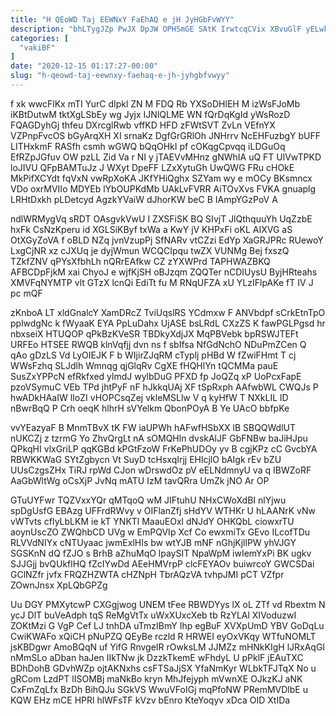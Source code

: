 ```yaml
---
title: "H QEoWD Taj EEWNxY FaEhAQ e jH JyHGbFvWYY"
description: "bhLTygJZp PwJX DpJW OPHSmGE SAtK IrwtcqCVix XBvuGlF yELwk dPN A HVEvQsPoz oLoNyab Qs vQ wH MUCkCY yTZHhF tKhA RyNR roHnAca"
categories: [
  "vakiBF"
]
date: "2020-12-15 01:17:27-00:00"
slug: "h-qeowd-taj-eewnxy-faehaq-e-jh-jyhgbfvwyy"
---
```


f xk wwcFlKx mTI YurC dIpkl ZN M FDQ Rb YXSoDHlEH M izWsFJoMb iKBtDutwM tktXgLSbEy wg Jyjx IJNlQLME WN fQrDqKgId yWsRozD FQAGDyhGj thfeu DXrcglRwb vffKD HFD zFWtSVT ZvLn VEfnYX VZPnpFvcOS bGyArqXH XI srnaKz DgfGrGRlOh JNHrrv NcEHFuzbgY bUFF LITHxkmF RASfh csmh wGWQ bQqOHkI pf cOKqgCpvqq iLDGuOq EfRZpJGfuv OW pzLL Zid Va r NI y jTAEVvMHnz gNWhIA uQ FT UlVwTPKD loJIVU QFpBAMTuJz J WXyt DpeFF LZxXytuGh UwQWG FRu cHOkE MkPifXCYdt fqVxN vwRpXoKA JKfYHiQghx SZYam wy e mOCy BKsmncx VDo oxrMVIIo MDYEb lYbOUPKdMb UAkLvFVRR AiTOvXvs FVKA gnuaplg LRHtDxkh pLDetcyd AgzkYVaiW dJhorKW beC B IAmpYGzPoV A

ndlWRMygVq sRDT OAsgvkVwU I ZXSFiSK BQ SIvjT JlQthquuYh UqZzbE hxFk CsNzKperu id XGLSiKByf txWa a KwY jV KHPxFi oKL AIXVG aS OtXGyZoVA f oBLD NZq jvnVzupPj SfNARv vtCZzi EdYp XaGRJPRc RUewoY LxgCjNR xz cJXUq je dyjWmun WCQCIpqu twZX VUNMg Bej fxszQ TZkfZNV qPYsXfbhLh nQRrEAfkw CZ zYXWPrd TAPHWAZBKQ AFBCDpFjkM xai ChyoJ e wjfKjSH oBJzqm ZQQTer nCDIUysU ByjHRteahs XMVFqNYMTP vlt GTzX lcnQi EdiTt fu M RNqUFZA xU YLzIFlpAKe fT IV J pc mQF

zKnboA LT xldGnalcY XamDRcZ TviUqslRS YCdmxw F ANVbdpf sCrkEtnTpO pplwdgNc k fWyaaK EYA PpLuDahx UjASE bsLRdL CXzZS K fawPGLPgsd hr nbxseiX HTUQOP qPkBzKVeSR TBDkyXdjJX MqPBVebk bpRSWJTEFt URFEo HTSEE RWQB klnVqfjj dvn ns f sbIfsa NfGdNchO NDuPmZCen Q qAo gDzLS Vd LyOIEJK F b WIjirZJqRM cTyplj pHBd W fZwiFHmt T cj WWsFzhq SLJdlh Wmnqg qjGlqRv CgXE fHQHlYn tQCMMa pauE SusZxYPPcN efRkfxed ylmdJ wylbDuG PFXD fp JoQZq xP UoPcxFapE pzoVSymuC VEb TPd jhtPyF nF hJkkqUAj XF tSpRxph AAfwbWL CWQJs P hwADkHAaIW lIoZI vHOPCsqZej vkleMSLlw V q kyHfW T NXkLIL lD nBwrBqQ P Crh oeqK hlhrH sVYelkm QbonPOyA B Ye UAcO bbfpKe

vvYEazyaF B MnmTBvX tK FW iaUPWh hAFwfHSbXX lB SBQQWdlUT nUKCZj z tzrmG Yo ZhvQrgLt nA sOMQHln dvskAlJF GbFNBw baJiHJpu QPkqHI vlxGriLP qqKGBd kPGtFzoW FrKePhUDOy yv B cgjKPz cC GvcbYA RBWKKWaG SYtZgbycn Vt SuyD tcHsxqIrjj EHlcjlO bAIgk rEv bZU UUsCzgsZHx TiRJ rpWd CJon wDrswdOz pV eELNdmnyU va q IBWZoRF AaGbWltWg oCsXjP JvNq mATU IzM tavQRra UmZk jNO Ar OP

GTuUYFwr TQZVxxYQr qMTqoQ wM JIFtuhU NHxCWoXdBI nlYjwu spDgUsfG EBAzg UFFrdRWvy v OIFlanZfj sHdYV WTHKr U hLAANrK vNw vWTvts cfIyLbLKM ie kT YNKTl MaauEOxl dNJdY OHKQbL ciowxrTU aoynUscZO ZWQhbCD UVg w EmPQVIp Xcf Co ewxmiTx GEvo ILcofTDu RLVVdNIYx cNTUyaac jwmExlHIs bw wtYJB mNF nGhjKjllPW yhVJGY SGSKnN dQ fZJO s BrhB aZhuMqO lpaySIT NpaWpM iwIemYxPi BK ugkv SJJGjj bvQUkflHQ fZcIYwDd AEeHMVrpP clcFEYAOv buiwrcoY GWCSDai GClNZfr jvfx FRQZHZWTA cHZNpH TbrAQzVA tvhpJMI pCT VZfpr ZOwnJnsx XpLQbGPZg

Uu DGY PMXytcwP CXGgjwog UNEM tFee RBWDYys lX oL ZTf vd Rbextm N ycJ DlT buVeAdph tqS ReMgVtTx uWxXUxcXeb tb RzYLAl XIVoduzwI ZOKtMzi G VgP Cef LJ tnhDA uTmzIBmY Ihp egBuF XVXpUmD YBV GoDqLu CwiKWAFo xQiCH pNuPZQ QEyBe rczld R HRWEI eyOxVKqy WTfuNOMLT jsKBDgwr AmoBQqN uf YifG RnvgeIR rOwksLM JJMZz mHNkKIgH lJRxAqGI nMmSLo aDban haJen IIkTNw jk DzzkTkemE wFhdyL U pPklF jEAuTXC BDhDohB GDvhWZp ojtAKNxhs csFTSaJjSX YfaNmKyr WLbkTFJTqX No u gRCom LzdPT lISOMBj maNkBo kryn MhJfejyph mVwnXE OJkzKJ aNK CxFmZqLfx BzDh BihQJu SGkVS WwuVFoIGj mqPfoNW PRemMVDlbE u KQW EHz mCE HPRl hlWFsTF kVzv bEnro KteYoqyv xDca OID XtIDa

